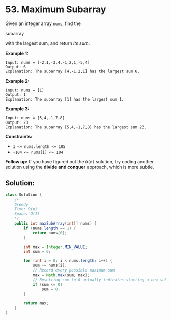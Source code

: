 # 53. Maximum Subarray



Given an integer array `nums`, find the 

subarray

 with the largest sum, and return *its sum*.



 

**Example 1:**

```
Input: nums = [-2,1,-3,4,-1,2,1,-5,4]
Output: 6
Explanation: The subarray [4,-1,2,1] has the largest sum 6.
```

**Example 2:**

```
Input: nums = [1]
Output: 1
Explanation: The subarray [1] has the largest sum 1.
```

**Example 3:**

```
Input: nums = [5,4,-1,7,8]
Output: 23
Explanation: The subarray [5,4,-1,7,8] has the largest sum 23.
```

 

**Constraints:**

- `1 <= nums.length <= 105`
- `-104 <= nums[i] <= 104`

 

**Follow up:** If you have figured out the `O(n)` solution, try coding another solution using the **divide and conquer** approach, which is more subtle.



## Solution:

```java
class Solution {
    /*
    Greedy
    Time: O(n)
    Space: O(1)
    */
    public int maxSubArray(int[] nums) {
        if (nums.length == 1) {
            return nums[0];
        }

        int max = Integer.MIN_VALUE;
        int sum = 0;

        for (int i = 0; i < nums.length; i++) {
            sum += nums[i];
            // Record every possible maximum sum
            max = Math.max(sum, max);
            // Resetting sum to 0 actually indicates starting a new subarray
            if (sum <= 0)
                sum = 0;
        }

        return max;
    }
}
```

